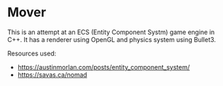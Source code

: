 # Mover

This is an attempt at an ECS (Entity Component Systm) game engine in C++. It has a renderer using OpenGL and physics system using Bullet3.

Resources used:
- https://austinmorlan.com/posts/entity_component_system/
- https://savas.ca/nomad
